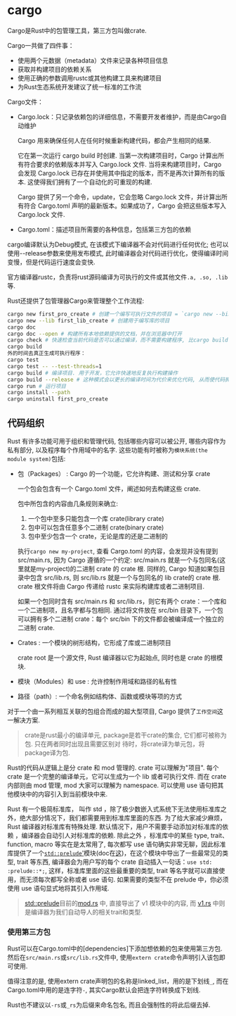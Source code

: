 # cargo
Cargo是Rust中的包管理工具，第三方包叫做crate.

Cargo一共做了四件事：
- 使用两个元数据（metadata）文件来记录各种项目信息
- 获取并构建项目的依赖关系
- 使用正确的参数调用rustc或其他构建工具来构建项目
- 为Rust生态系统开发建议了统一标准的工作流

Cargo文件：
- Cargo.lock：只记录依赖包的详细信息，不需要开发者维护，而是由Cargo自动维护

    Cargo 用来确保任何人在任何时候重新构建代码，都会产生相同的结果.

    它在第一次运行 cargo build 时创建. 当第一次构建项目时，Cargo 计算出所有符合要求的依赖版本并写入 Cargo.lock 文件. 当将来构建项目时，Cargo 会发现 Cargo.lock 已存在并使用其中指定的版本，而不是再次计算所有的版本. 这使得我们拥有了一个自动化的可重现的构建.

    Cargo 提供了另一个命令，update，它会忽略 Cargo.lock 文件，并计算出所有符合 Cargo.toml 声明的最新版本。如果成功了，Cargo 会把这些版本写入 Cargo.lock 文件.
- Cargo.toml：描述项目所需要的各种信息，包括第三方包的依赖

cargo编译默认为Debug模式, 在该模式下编译器不会对代码进行任何优化; 也可以使用--release参数来使用发布模式, 此时编译器会对代码进行优化，使得编译时间变慢，但是代码运行速度会变快.

官方编译器rustc，负责将rust源码编译为可执行的文件或其他文件`.a, .so, .lib`等.

Rust还提供了包管理器Cargo来管理整个工作流程:
```bash
cargo new first_pro_create # 创建一个编写可执行文件的项目 = `cargo new --bin first_pro_create`
cargo new --lib first_lib_create # 创建用于编写库的项目
cargo doc
cargo doc --open # 构建所有本地依赖提供的文档，并在浏览器中打开
cargo check # 快速检查当前代码是否可以通过编译，而不需要构建程序, 比cargo build快. 因此大部分Rust用户在编写程序的过程中都会周期性地调用cargo check以保证自己的程序可以通过编译，只有真正需要生成可执行程序时才会调用.
cargo build
外的时间去真正生成可执行程序：
cargo test
cargo test -- --test-threads=1
cargo build # 编译项目. 用于开发，它允许快速地反复执行构建操作
cargo build --release # 这种模式会以更长的编译时间为代价来优化代码, 从而使代码拥 有更好的运行时性能
cargo run # 运行项目
cargo install --path
cargo uninstall first_pro_create
```

## 代码组织
Rust 有许多功能可用于组织和管理代码, 包括哪些内容可以被公开, 哪些内容作为私有部分, 以及程序每个作用域中的名字. 这些功能有时被称为`模块系统(the module system)`包括:
- 包（Packages） : Cargo 的一个功能，它允许构建、测试和分享 crate

    一个包会包含有一个 Cargo.toml 文件，阐述如何去构建这些 crate.

    包中所包含的内容由几条规则来确立:
    1. 一个包中至多只能包含一个库 crate(library crate)
    1. 包中可以包含任意多个二进制 crate(binary crate)
    1. 包中至少包含一个 crate，无论是库的还是二进制的

    执行`cargo new my-project`, 查看 Cargo.toml 的内容，会发现并没有提到 src/main.rs, 因为 Cargo 遵循的一个约定: src/main.rs 就是一个与包同名(这里就是my-project)的二进制 crate 的 crate 根. 同样的, Cargo 知道如果包目录中包含 src/lib.rs, 则 src/lib.rs 就是一个与包同名的 lib crate的 crate 根. crate 根文件将由 Cargo 传递给 rustc 来实际构建库或者二进制项目.

    如果一个包同时含有 src/main.rs 和 src/lib.rs，则它有两个 crate：一个库和一个二进制项，且名字都与包相同. 通过将文件放在 src/bin 目录下，一个包可以拥有多个二进制 crate：每个 src/bin 下的文件都会被编译成一个独立的二进制 crate.

- Crates : 一个模块的树形结构，它形成了库或二进制项目

    crate root 是一个源文件, Rust 编译器以它为起始点, 同时也是 crate 的根模块.
- 模块（Modules）和 use : 允许控制作用域和路径的私有性
- 路径（path）: 一个命名例如结构体、函数或模块等项的方式

对于一个由一系列相互关联的包组合而成的超大型项目, Cargo 提供了`工作空间`这一解决方案.

> crate是rust最小的编译单元, package是若干crate的集合, 它们都可被称为包. 只在两者同时出现且需要区别对
待时，将crate译为单元包，将package译为包.

Rust的代码从逻辑上是分 crate 和 mod 管理的. crate 可以理解为"项目". 每个 crate 是一个完整的编译单元，它可以生成为一个 lib 或者可执行文件. 而在 crate 内部则由 mod 管理, mod 大家可以理解为 namespace. 可以使用 use 语句把其他模块中的内容引入到当前模块中来.

Rust 有一个极简标准库， 叫作 std ，除了极少数嵌入式系统下无法使用标准库之外，绝大部分情况下，我们都需要用到标准库里面的东西. 为了给大家减少麻烦， Rust 编译器对标准库有特殊处理. 默认情况下，用户不需要手动添加对标准库的依赖 ，编译器会自动引人对标准库的依赖. 除此之外 ，标准库中的某些 type, trait、 function, macro 等实在是太常用了, 每次都写 use 语句确实非常无聊，因此标准库提供了一个[`std::prelude`'](https://github.com/rust-lang/rust/blob/master/library/std/src/prelude/mod.rs)模块(doc在[这](https://doc.rust-lang.org/std/prelude/index.html))，在这个模块中导出了一些最常见的类型, trait 等东西, 编译器会为用户写的每个 crate 自动插入一句话：`use std: :prelude::*;`, 这样，标准库里面的这些最重要的类型, trait 等名字就可以直接使用，而无须每次都写全称或者 use 语句. 如果需要的类型不在 prelude 中，你必须使用 use 语句显式地将其引入作用域.

> [std::prelude](https://doc.rust-lang.org/std/prelude/)目前的[mod.rs](https://github.com/rust-lang/rust/blob/master/library/core/src/prelude/mod.rs) 中, 直接导出了 v1 模块中的内容, 而 [v1.rs](https://github.com/rust-lang/rust/blob/master/library/core/src/prelude/v1.rs) 中则是编译器为我们自动导人的相关trait和类型.

### 使用第三方包
Rust可以在Cargo.toml中的[dependencies]下添加想依赖的包来使用第三方包. 然后在`src/main.rs`或`src/lib.rs`文件中, 使用`extern crate`命令声明引入该包即可使用.

值得注意的是, 使用extern crate声明包的名称是linked_list，用的是下划线`_`, 而在Cargo.toml中用的是连字符`-`, 其实Cargo默认会把连字符转换成下划线.

Rust也不建议以`-rs`或`_rs`为后缀来命名包名, 而且会强制性的将此后缀去掉.
